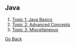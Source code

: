 ## Java

1. [Topic 1: Java Basics](/java/topic-1.md)
2. [Topic 2: Advanced Concepts](/python/topic-2.md)
3. [Topic 3: Miscellaneous](/python/topic-3.md)

[Go Back](javascript:history.go(-1))
